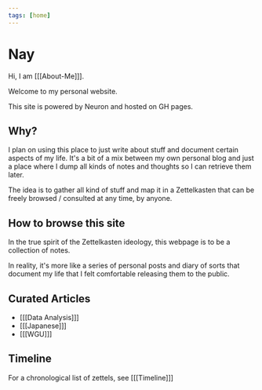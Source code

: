 ```yaml
---
tags: [home]
---
```


# Nay

Hi, I am [[[About-Me]]].

Welcome to my personal website.

This site is powered by Neuron and hosted on GH pages.

## Why?
I plan on using this place to just write about stuff and document certain aspects of my life. It's a bit of a mix between my own personal blog and just a place where I dump all kinds of notes and thoughts so I can retrieve them later.

The idea is to gather all kind of stuff and map it in a Zettelkasten that can be freely browsed / consulted at any time, by anyone.

## How to browse this site
In the true spirit of the Zettelkasten ideology, this webpage is to be a collection of notes.

In reality, it's more like a series of personal posts and diary of sorts that document my life that I felt comfortable releasing them to the public.


## Curated Articles

  * [[[Data Analysis]]]
  * [[[Japanese]]]
  * [[[WGU]]]
    

## Timeline
For a chronological list of zettels, see [[[Timeline]]]

